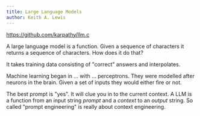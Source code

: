 ```yaml
---
title: Large Language Models
author: Keith A. Lewis
---
```


https://github.com/karpathy/llm.c

A large language model is a function. Given a sequence of characters it
returns a sequence of characters. How does it do that?

It takes training data consisting of "correct" answers and interpolates.

Machine learning began in ... with ... perceptrons. They were modelled
after neurons in the brain. Given a set of inputs they would either
fire or not.

The best prompt is "yes". It will clue you in to the current context.
A LLM is a function from an input string _prompt_ and a _context_ to an _output_ string.
So called "prompt engineering" is really about context engineering.
